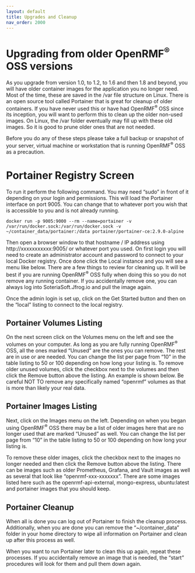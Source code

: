 ```yaml
---
layout: default
title: Upgrades and Cleanup
nav_order: 2000
---
```


# Upgrading from older OpenRMF<sup>&reg;</sup> OSS versions
As you upgrade from version 1.0, to 1.2, to 1.6 and then 1.8 and beyond, you will have older container images for the application you no longer need. Most of the time, these are saved in the /var file structure on Linux. There is an open source tool called Portainer that is great for cleanup of older containers. If you have never used this or have had OpenRMF<sup>&reg;</sup> OSS since its inception, you will want to perform this to clean up the older non-used images. On Linux, the /var folder eventually may fill up with these old images.  So it is good to prune older ones that are not needed.

Before you do any of these steps please take a full backup or snapshot of your server, virtual machine or workstation that is running OpenRMF<sup>&reg;</sup> OSS as a precaution. 

# Portainer Registry Screen

To run it perform the following command. You may need “sudo” in front of it depending on your login and permissions. This will load the Portainer interface on port 9005. You can change that to whatever port you wish that is accessible to you and is not already running. 

```
docker run -p 9005:9000 --rm --name=portainer -v /var/run/docker.sock:/var/run/docker.sock -v ~/container_data/portainer:/data portainer/portainer-ce:2.9.0-alpine
```

Then open a browser window to that hostname / IP address using http://xxxxxxxxxxx:9005/ or whatever port you used. On first login you will need to create an administrator account and password to connect to your local Docker registry. Once done click the Local instance and you will see a menu like below. There are a few things to review for cleaning up. It will be best if you are running OpenRMF<sup>&reg;</sup> OSS fully when doing this so you do not remove any running container. If you accidentally remove one, you can always log into SoteriaSoft.Jfrog.io and pull the image again. 

Once the admin login is set up, click on the Get Started button and then on the “local” listing to connect to the local registry. 

## Portainer Volumes Listing
On the next screen click on the Volumes menu on the left and see the volumes on your computer. As long as you are fully running OpenRMF<sup>&reg;</sup> OSS, all the ones marked “Unused” are the ones you can remove. The rest are in use or are needed. You can change the list per page from “10” in the table listing to 50 or 100 depending on how long your listing is. 
To remove older unused volumes, click the checkbox next to the volumes and then click the Remove button above the listing. An example is shown below. Be careful NOT TO remove any specifically named “openrmf” volumes as that is more than likely your real data. 

## Portainer Images Listing
Next, click on the Images menu on the left. Depending on when you began using OpenRMF<sup>&reg;</sup> OSS there may be a list of older images here that are no longer used that are marked “Unused” as well. You can change the list per page from “10” in the table listing to 50 or 100 depending on how long your listing is. 

To remove these older images, click the checkbox next to the images no longer needed and then click the Remove button above the listing. There can be images such as older Prometheus, Grafana, and Vault images as well as several that look like “openrmf-xxx-xxxxxxx”. There are some images listed here such as the openrmf-api-external, mongo-express, ubuntu:latest and portainer images that you should keep. 

## Portainer Cleanup
When all is done you can log out of Portainer to finish the cleanup process. Additionally, when you are done you can remove the “~/container_data” folder in your home directory to wipe all information on Portainer and clean up after this process as well.  

When you want to run Portainer later to clean this up again, repeat these processes.
If you accidentally remove an image that is needed, the “start” procedures will look for them and pull them down again.